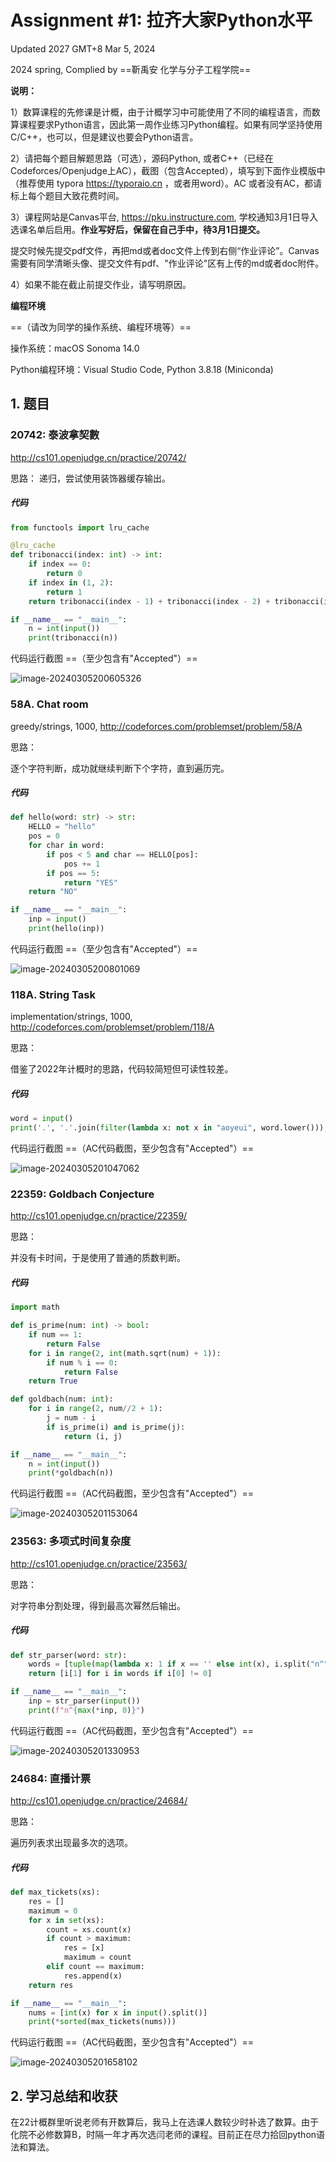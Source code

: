 # Assignment #1: 拉齐大家Python水平

Updated 2027 GMT+8 Mar 5, 2024

2024 spring, Complied by ==靳禹安 化学与分子工程学院==



**说明：**

1）数算课程的先修课是计概，由于计概学习中可能使用了不同的编程语言，而数算课程要求Python语言，因此第一周作业练习Python编程。如果有同学坚持使用C/C++，也可以，但是建议也要会Python语言。

2）请把每个题目解题思路（可选），源码Python, 或者C++（已经在Codeforces/Openjudge上AC），截图（包含Accepted），填写到下面作业模版中（推荐使用 typora https://typoraio.cn ，或者用word）。AC 或者没有AC，都请标上每个题目大致花费时间。

3）课程网站是Canvas平台, https://pku.instructure.com, 学校通知3月1日导入选课名单后启用。**作业写好后，保留在自己手中，待3月1日提交。**

提交时候先提交pdf文件，再把md或者doc文件上传到右侧“作业评论”。Canvas需要有同学清晰头像、提交文件有pdf、"作业评论"区有上传的md或者doc附件。

4）如果不能在截止前提交作业，请写明原因。



**编程环境**

==（请改为同学的操作系统、编程环境等）==

操作系统：macOS Sonoma 14.0

Python编程环境：Visual Studio Code, Python 3.8.18 (Miniconda)



## 1. 题目

### 20742: 泰波拿契數

http://cs101.openjudge.cn/practice/20742/



思路：
递归，尝试使用装饰器缓存输出。

##### 代码

```python
from functools import lru_cache

@lru_cache
def tribonacci(index: int) -> int:
    if index == 0:
        return 0
    if index in (1, 2):
        return 1
    return tribonacci(index - 1) + tribonacci(index - 2) + tribonacci(index - 3)

if __name__ == "__main__":
    n = int(input())
    print(tribonacci(n))

```



代码运行截图 ==（至少包含有"Accepted"）==

![image-20240305200605326](https://p.ipic.vip/uouvb5.png)



### 58A. Chat room

greedy/strings, 1000, http://codeforces.com/problemset/problem/58/A



思路：

逐个字符判断，成功就继续判断下个字符，直到遍历完。

##### 代码

```python
def hello(word: str) -> str:
    HELLO = "hello"
    pos = 0
    for char in word:
        if pos < 5 and char == HELLO[pos]:
            pos += 1
        if pos == 5:
            return "YES"
    return "NO"

if __name__ == "__main__":
    inp = input()
    print(hello(inp))

```



代码运行截图 ==（至少包含有"Accepted"）==

![image-20240305200801069](https://p.ipic.vip/g28yee.png)



### 118A. String Task

implementation/strings, 1000, http://codeforces.com/problemset/problem/118/A



思路：

借鉴了2022年计概时的思路，代码较简短但可读性较差。

##### 代码

```python
word = input()
print('.', '.'.join(filter(lambda x: not x in "aoyeui", word.lower())), sep='')

```



代码运行截图 ==（AC代码截图，至少包含有"Accepted"）==

![image-20240305201047062](https://p.ipic.vip/igeh9j.png)



### 22359: Goldbach Conjecture

http://cs101.openjudge.cn/practice/22359/



思路：

并没有卡时间，于是使用了普通的质数判断。

##### 代码

```python
import math

def is_prime(num: int) -> bool:
    if num == 1:
        return False
    for i in range(2, int(math.sqrt(num) + 1)):
        if num % i == 0:
            return False
    return True

def goldbach(num: int):
    for i in range(2, num//2 + 1):
        j = num - i
        if is_prime(i) and is_prime(j):
            return (i, j)

if __name__ == "__main__":
    n = int(input())
    print(*goldbach(n))


```



代码运行截图 ==（AC代码截图，至少包含有"Accepted"）==

![image-20240305201153064](https://p.ipic.vip/zf9q07.png)



### 23563: 多项式时间复杂度

http://cs101.openjudge.cn/practice/23563/



思路：

对字符串分割处理，得到最高次幂然后输出。

##### 代码

```python
def str_parser(word: str):
    words = [tuple(map(lambda x: 1 if x == '' else int(x), i.split("n^"))) for i in word.split('+')]
    return [i[1] for i in words if i[0] != 0]

if __name__ == "__main__":
    inp = str_parser(input())
    print(f"n^{max(*inp, 0)}")


```



代码运行截图 ==（AC代码截图，至少包含有"Accepted"）==

![image-20240305201330953](https://p.ipic.vip/49jucm.png)



### 24684: 直播计票

http://cs101.openjudge.cn/practice/24684/



思路：

遍历列表求出现最多次的选项。

##### 代码

```python
def max_tickets(xs):
    res = []
    maximum = 0
    for x in set(xs):
        count = xs.count(x)
        if count > maximum:
            res = [x]
            maximum = count
        elif count == maximum:
            res.append(x)
    return res

if __name__ == "__main__":
    nums = [int(x) for x in input().split()]
    print(*sorted(max_tickets(nums)))

```



代码运行截图 ==（AC代码截图，至少包含有"Accepted"）==

![image-20240305201658102](https://p.ipic.vip/szw7nk.png)



## 2. 学习总结和收获

在22计概群里听说老师有开数算后，我马上在选课人数较少时补选了数算。由于化院不必修数算B，时隔一年才再次选闫老师的课程。目前正在尽力拾回python语法和算法。

